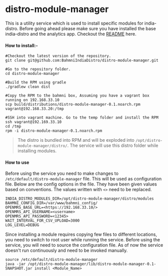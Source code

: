 # distro-module-manager
This is a utility service which is used to install specific modules for india-distro. Before going ahead please make sure you have installed the base india-distro and the analytics app. Checkout the [README](https://github.com/BahmniIndiaDistro/distro/blob/master/README.md) here.

#### How to install:-
```
#Checkout the latest version of the repository.
git clone git@github.com:BahmniIndiaDistro/distro-module-manager.git

#Go to the repository folder.
cd distro-module-manager

#Build the RPM using gradle
./gradlew clean dist

#Copy the RPM to the bahmni box, Assuming you have a vagrant box running on 192.168.33.10
scp build/distributions/distro-module-manager-0.1.noarch.rpm vagrant@192.168.33.20:/tmp

#SSH into vagrant machine. Go to the temp folder and install the RPM
ssh vagrant@192.169.33.10
cd /tmp
rpm -i distro-module-manager-0.1.noarch.rpm
``` 

> The distro is bundled into RPM and will be exploded into `/opt/distro-module-manager/distro/`. The service will use this distro folder while installing modules.
 

#### How to use
Before using the service you need to make changes to `/etc/default/distro-module-manager` file. This will be used as configuration file.
Below are the config options in the file. They have been given values based on conventions. The values written with `<>` need to be replaced.
```
INDIA_DISTRO_MODULES_DIR=/opt/distro-module-manager/distro/modules
BAHMNI_CONFIG_DIR=/var/www/bahmni_config/
OPENMRS_BASE_URL=<https://192.168.33.10/>
OPENMRS_API_USERNAME=<username>
OPENMRS_API_PASSWORD=<12345>
WAIT_INTERVAL_FOR_CSV_UPLOAD=3000
LOG_LEVEL=DEBUG
```
Since installing a module requires copying few files to different locations, you need to switch to root user while running the service.
Before using the service, you will need to source the configuration file. As of now the service doesn't run continuously and need to be invoked manually.
```
source /etc/default/distro-module-manager
java -jar /opt/distro-module-manager/lib/distro-module-manager-0.1-SNAPSHOT.jar install <Module_Name> 
```





